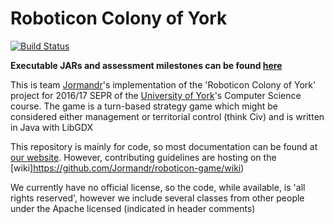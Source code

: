 # Roboticon Colony of York

[![Build Status](https://travis-ci.org/Jormandr/roboticon-game.svg?branch=master)](https://travis-ci.org/Jormandr/roboticon-game)

**Executable JARs and assessment milestones can be found [here](https://github.com/Jormandr/roboticon-game/releases)**

This is team [Jormandr](https://jormandr.co.uk)'s implementation of the 'Roboticon Colony of York' project for 2016/17 SEPR of the [University of York](http://cs.york.ac.uk)'s Computer Science course. The game is a turn-based strategy game which might be considered either management or territorial control (think Civ) and is written in Java with LibGDX

This repository is mainly for code, so most documentation can be found at [our website](https://jormandr.co.uk). However, contributing guidelines are hosting on the [wiki]https://github.com/Jormandr/roboticon-game/wiki)

We currently have no official license, so the code, while available, is 'all rights reserved', however we include several classes from other people under the Apache licensed (indicated in header comments)
